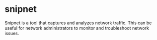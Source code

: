 # snipnet
Snipnet is a tool that captures and analyzes network traffic. This can be useful for network administrators to monitor and troubleshoot network issues.
